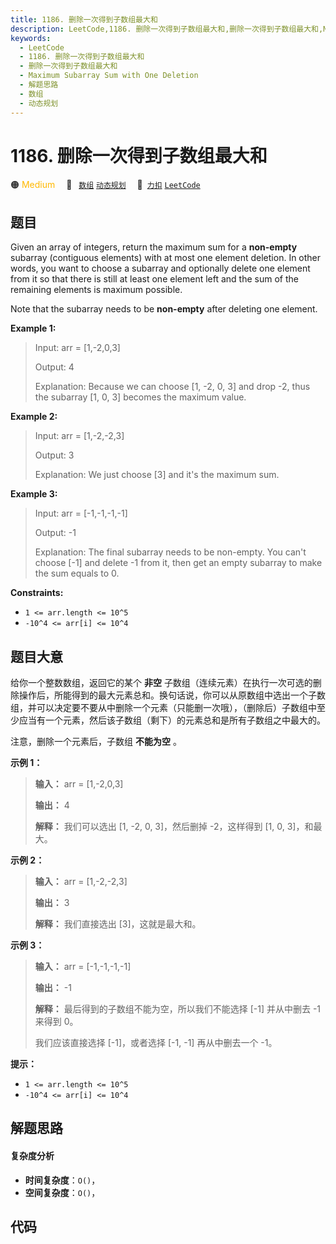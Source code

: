 ```yaml
---
title: 1186. 删除一次得到子数组最大和
description: LeetCode,1186. 删除一次得到子数组最大和,删除一次得到子数组最大和,Maximum Subarray Sum with One Deletion,解题思路,数组,动态规划
keywords:
  - LeetCode
  - 1186. 删除一次得到子数组最大和
  - 删除一次得到子数组最大和
  - Maximum Subarray Sum with One Deletion
  - 解题思路
  - 数组
  - 动态规划
---
```


# 1186. 删除一次得到子数组最大和

🟠 <font color=#ffb800>Medium</font>&emsp; 🔖&ensp; [`数组`](/tag/array.md) [`动态规划`](/tag/dynamic-programming.md)&emsp; 🔗&ensp;[`力扣`](https://leetcode.cn/problems/maximum-subarray-sum-with-one-deletion) [`LeetCode`](https://leetcode.com/problems/maximum-subarray-sum-with-one-deletion)

## 题目

Given an array of integers, return the maximum sum for a **non-empty**
subarray (contiguous elements) with at most one element deletion. In other
words, you want to choose a subarray and optionally delete one element from it
so that there is still at least one element left and the sum of the remaining
elements is maximum possible.

Note that the subarray needs to be **non-empty** after deleting one element.



**Example 1:**

> Input: arr = [1,-2,0,3]
> 
> Output: 4
> 
> Explanation: Because we can choose [1, -2, 0, 3] and drop -2, thus the subarray [1, 0, 3] becomes the maximum value.

**Example 2:**

> Input: arr = [1,-2,-2,3]
> 
> Output: 3
> 
> Explanation: We just choose [3] and it's the maximum sum.

**Example 3:**

> Input: arr = [-1,-1,-1,-1]
> 
> Output: -1
> 
> Explanation:  The final subarray needs to be non-empty. You can't choose [-1] and delete -1 from it, then get an empty subarray to make the sum equals to 0.

**Constraints:**

  * `1 <= arr.length <= 10^5`
  * `-10^4 <= arr[i] <= 10^4`


## 题目大意

给你一个整数数组，返回它的某个 **非空**
子数组（连续元素）在执行一次可选的删除操作后，所能得到的最大元素总和。换句话说，你可以从原数组中选出一个子数组，并可以决定要不要从中删除一个元素（只能删一次哦），（删除后）子数组中至少应当有一个元素，然后该子数组（剩下）的元素总和是所有子数组之中最大的。

注意，删除一个元素后，子数组 **不能为空** 。



**示例 1：**

> 
> 
> 
> 
> 
> **输入：** arr = [1,-2,0,3]
> 
> **输出：** 4
> 
> **解释：** 我们可以选出 [1, -2, 0, 3]，然后删掉 -2，这样得到 [1, 0, 3]，和最大。

**示例 2：**

> 
> 
> 
> 
> 
> **输入：** arr = [1,-2,-2,3]
> 
> **输出：** 3
> 
> **解释：** 我们直接选出 [3]，这就是最大和。
> 
> 

**示例 3：**

> 
> 
> 
> 
> 
> **输入：** arr = [-1,-1,-1,-1]
> 
> **输出：** -1
> 
> **解释：** 最后得到的子数组不能为空，所以我们不能选择 [-1] 并从中删去 -1 来得到 0。
> 
> > 
>  我们应该直接选择 [-1]，或者选择 [-1, -1] 再从中删去一个 -1。
> 
> 



**提示：**

  * `1 <= arr.length <= 10^5`
  * `-10^4 <= arr[i] <= 10^4`


## 解题思路

#### 复杂度分析

- **时间复杂度**：`O()`，
- **空间复杂度**：`O()`，

## 代码

```javascript

```